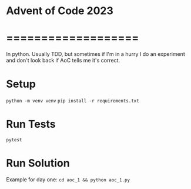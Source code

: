 # Advent of Code 2023
# ===================
In python.
Usually TDD, but sometimes if I'm in a hurry I do an experiment and don't look back if AoC tells me it's correct.

# Setup
`python -m venv venv`
`pip install -r requirements.txt`

# Run Tests
`pytest`

# Run Solution
Example for day one:
`cd aoc_1 && python aoc_1.py`